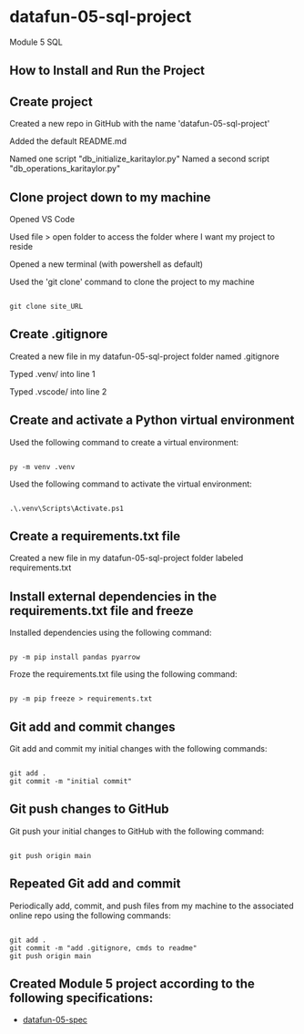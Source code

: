 # datafun-05-sql-project
Module 5 SQL

## How to Install and Run the Project

## Create project
Created a new repo in GitHub with the name 'datafun-05-sql-project' 

Added the default README.md 

Named one script "db_initialize_karitaylor.py"
Named a second script "db_operations_karitaylor.py"

## Clone project down to my machine
Opened VS Code 

Used file > open folder to access the folder where I want my project to reside

Opened a new terminal (with powershell as default) 

Used the 'git clone' command to clone the project to my machine

```shell

git clone site_URL

```

## Create .gitignore
Created a new file in my datafun-05-sql-project folder named .gitignore

Typed .venv/ into line 1

Typed .vscode/ into line 2

## Create and activate a Python virtual environment
Used the following command to create a virtual environment:
```shell

py -m venv .venv

```
Used the following command to activate the virtual environment:
```shell

.\.venv\Scripts\Activate.ps1

```

## Create a requirements.txt file
Created a new file in my datafun-05-sql-project folder labeled requirements.txt

## Install external dependencies in the requirements.txt file and freeze
Installed dependencies using the following command:
```shell

py -m pip install pandas pyarrow

```
Froze the requirements.txt file using the following command:
```shell

py -m pip freeze > requirements.txt

```

## Git add and commit changes
Git add and commit my initial changes with the following commands:
```shell

git add .
git commit -m "initial commit"

```

## Git push changes to GitHub
Git push your initial changes to GitHub with the following command:
```shell

git push origin main

```

## Repeated Git add and commit
Periodically add, commit, and push files from my machine to the associated online repo using the following commands:
```shell

git add .
git commit -m "add .gitignore, cmds to readme"
git push origin main

```

## Created Module 5 project according to the following specifications:
- [datafun-05-spec](https://github.com/denisecase/datafun-05-spec)
